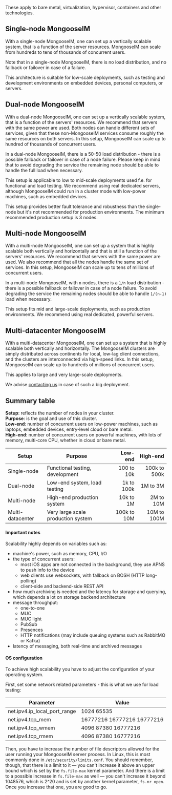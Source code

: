 These apply to bare metal, virtualization, hypervisor, containers and other technologies.

## Single-node MongooseIM

With a single-node MongooseIM, one can set up a vertically scalable system, that is a function of the server resources. MongooseIM can scale from hundreds to tens of thousands of concurrent users.

Note that in a single-node MongooseIM, there is no load distribution, and no fallback or failover in case of a failure.

This architecture is suitable for low-scale deployments, such as testing and development environments on embedded devices, personal computers, or servers.

## Dual-node MongooseIM

With a dual-node MongooseIM, one can set up a vertically scalable system, that is a function of the servers' resources. We recommend that servers with the same power are used. Both nodes can handle different sets of services, given that these non-MongooseIM services consume roughly the same resources on both servers. In this setup, MongooseIM can scale up to hundred of thousands of concurrent users.

In a dual-node MongooseIM, there is a 50-50 load distribution - there is a possible fallback or failover in case of a node failure. Please keep in mind that to avoid degrading the service the remaining node should be able to handle the full load when necessary.

This setup is applicable to low to mid-scale deployments used f.e. for functional and load testing.
We recommend using real dedicated servers, although MongooseIM could run in a cluster mode with low-power machines, such as embedded devices.

This setup provides better fault tolerance and robustness than the single-node but it's not recommended for production environments.
The minimum recommended production setup is 3 nodes.

## Multi-node MongooseIM

With a multi-node MongooseIM, one can set up a system that is highly scalable both vertically and horizontally and that is still a function of the servers' resources.
We recommend that servers with the same power are used.
We also recommend that all the nodes handle the same set of services.
In this setup, MongooseIM can scale up to tens of millions of concurrent users.

In a multi-node MongooseIM, with `n` nodes, there is a `1/n` load distribution - there is a possible fallback or failover in case of a node failure.
To avoid degrading the service the remaining nodes should be able to handle  `1/(n-1)` load when necessary.

This setup fits mid and large-scale deployments, such as production environments. We recommend using real dedicated, powerful servers.

## Multi-datacenter MongooseIM

With a multi-datacenter MongooseIM, one can set up a system that is highly scalable both vertically and horizontally. The MongooseIM clusters are simply distributed across continents for local, low-lag client connections, and the clusters are interconnected via high-speed links. In this setup, MongooseIM can scale up to hundreds of millions of concurrent users.

This applies to large and very large-scale deployments.

We advise [contacting us](https://www.erlang-solutions.com/contact.html) in case of such a big deployment.

## Summary table

**Setup**: reflects the number of nodes in your cluster. <br/>
**Purpose**: is the goal and use of this cluster. <br/>
**Low-end**: number of concurrent users on low-power machines, such as laptops, embedded devices, entry-level cloud or bare metal.<br/>
**High-end**: number of concurrent users on powerful machines, with lots of memory, multi-core CPU, whether in cloud or bare metal.

Setup | Purpose | Low-end  | High-end
------|---------|---------:|---------:
Single-node | Functional testing, development       | 100  to  10k   | 100k to 500k
Dual-node | Low-end system, load testing            |   1k to 100k   |   1M to   3M
Multi-node | High-end production system             |  10k to   1M   |   2M to  10M
Multi-datacenter | Very large scale production system  | 100k to  10M   |  10M to 100M

#### Important notes

Scalability highly depends on variables such as:

* machine's power, such as memory, CPU, I/O
* the type of concurrent users:
    * most iOS apps are not connected in the background, they use APNS to push info to the device
    * web clients use websockets, with fallback on BOSH (HTTP long-polling)
    * client-side and backend-side REST API
* how much archiving is needed and the latency for storage and querying, which depends a lot on storage backend architecture
* message throughput:
    * one-to-one
    * MUC
    * MUC light
    * PubSub
    * Presences
    * HTTP notifications (may include queuing systems such as RabbitMQ or Kafka)
* latency of messaging, both real-time and archived messages

#### OS configuration

To achieve high scalability you have to adjust the configuration of your operating system.

First, set some network related parameters - this is what we use for load testing:

Parameter                    | Value
-----------------------------|----
net.ipv4.ip_local_port_range | 1024 65535
net.ipv4.tcp_mem             | 16777216 16777216 16777216
net.ipv4.tcp_wmem            | 4096 87380 16777216
net.ipv4.tcp_rmem            | 4096 87380 16777216

Then, you have to increase the number of file descriptors allowed for the user running your MongooseIM server process.
In Linux, this is most commonly done in `/etc/security/limits.conf`.
You should remember, though, that there is a limit to it — you can't increase it above an upper bound which is set by the `fs.file-max` kernel parameter.
And there is a limit to a possible increase in `fs.file-max` as well — you can't increase it beyond 1048576, which is 2^20 and is set by another kernel parameter, `fs.nr_open`.
Once you increase that one, you are good to go. 
